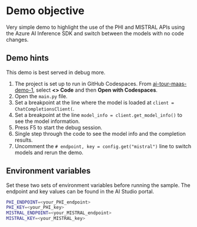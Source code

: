 # Demo objective

Very simple demo to highlight the use of the PHI and MISTRAL APIs using the Azure AI Inference SDK and switch between the models with no code changes.

## Demo hints

This demo is best served in debug more.

1. The project is set up to run in GitHub Codespaces. From [ai-tour-maas-demo-1](https://github.com/gloveboxes/ai-tour-maas-demo-1), select **<> Code** and then **Open with Codespaces**.
2. Open the `main.py` file.
3. Set a breakpoint at the line where the model is loaded at `client = ChatCompletionsClient(`.
4. Set a breakpoint at the line `model_info = client.get_model_info()` to see the model information.
5. Press F5 to start the debug session.
6. Single step through the code to see the model info and the completion results.
7. Uncomment the `# endpoint, key = config.get("mistral")` line to switch models and rerun the demo.

## Environment variables

Set these two sets of environment variables before running the sample. The endpoint and key values can be found in the AI Studio portal.

```bash
PHI_ENDPOINT=<your_PHI_endpoint>
PHI_KEY=<your_PHI_key>
MISTRAL_ENDPOINT=<your_MISTRAL_endpoint>
MISTRAL_KEY=<your_MISTRAL_key>
```
